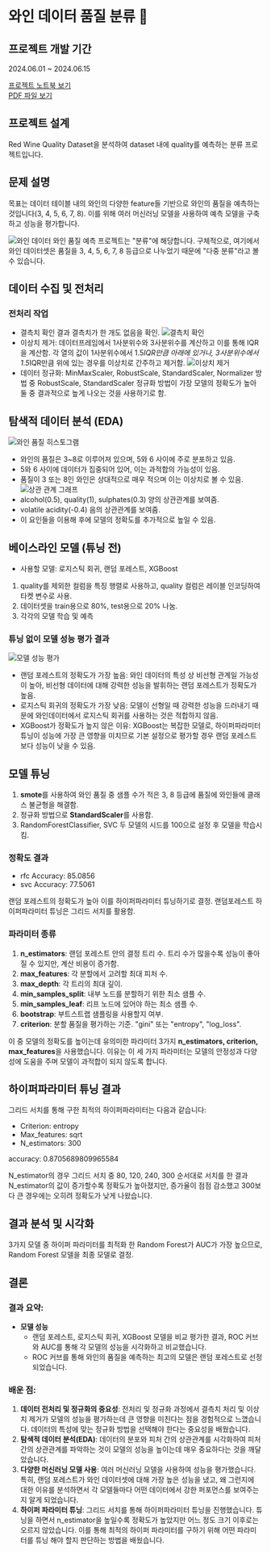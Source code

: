 # 와인 데이터 품질 분류 🍷

## 프로젝트 개발 기간
2024.06.01 ~ 2024.06.15

[프로젝트 노트북 보기](wine_quality.ipynb)  
[PDF 파일 보기](와인_품질_분류.pdf)

## 프로젝트 설계
Red Wine Quality Dataset을 분석하여 dataset 내에 quality를 예측하는 분류 프로젝트입니다.

## 문제 설명
목표는 데이터 테이블 내의 와인의 다양한 feature들 기반으로 와인의 품질을 예측하는 것입니다(3, 4, 5, 6, 7, 8). 이를 위해 여러 머신러닝 모델을 사용하여 예측 모델을 구축하고 성능을 평가합니다.

![와인 데이터](https://github.com/jungoat/Wine_quality/blob/master/readme_images/Untitled.png)
와인 품질 예측 프로젝트는 "분류"에 해당합니다. 구체적으로, 여기에서 와인 데이터셋은 품질을 3, 4, 5, 6, 7, 8 등급으로 나누었기 때문에 "다중 분류"라고 볼 수 있습니다.

## 데이터 수집 및 전처리

### 전처리 작업
- 결측치 확인 결과 결측치가 한 개도 없음을 확인.
![결측치 확인](https://github.com/jungoat/Wine_quality/blob/master/readme_images/Untitled1.png)
- 이상치 제거: 데이터프레임에서 1사분위수와 3사분위수를 계산하고 이를 통해 IQR을 계산함. 각 열의 값이 1사분위수에서 1.5*IQR만큼 아래에 있거나, 3사분위수에서 1.5*IQR만큼 위에 있는 경우를 이상치로 간주하고 제거함.
![이상치 제거](https://github.com/jungoat/Wine_quality/blob/master/readme_images/Untitled2.png)
- 데이터 정규화: MinMaxScaler, RobustScale, StandardScaler, Normalizer 방법 중 RobustScale, StandardScaler 정규화 방법이 가장 모델의 정확도가 높아 둘 중 결과적으로 높게 나오는 것을 사용하기로 함.

## 탐색적 데이터 분석 (EDA)
![와인 품질 히스토그램](https://github.com/jungoat/Wine_quality/blob/master/readme_images/Untitled3.png)
- 와인의 품질은 3~8로 이루어져 있으며, 5와 6 사이에 주로 분포하고 있음.
- 5와 6 사이에 데이터가 집중되어 있어, 이는 과적합의 가능성이 있음.
- 품질이 3 또는 8인 와인은 상대적으로 매우 적으며 이는 이상치로 볼 수 있음.
![상관 관계 그래프](https://github.com/jungoat/Wine_quality/blob/master/readme_images/Untitled4.png)
- alcohol(0.5), quality(1), sulphates(0.3) 양의 상관관계를 보여줌.
- volatile acidity(-0.4) 음의 상관관계를 보여줌.
- 이 요인들을 이용해 후에 모델의 정확도를 추가적으로 높일 수 있음.

## 베이스라인 모델 (튜닝 전)
- 사용할 모델: 로지스틱 회귀, 랜덤 포레스트, XGBoost
1. quality를 제외한 컬럼을 특징 행렬로 사용하고, quality 컬럼은 레이블 인코딩하여 타켓 변수로 사용.
2. 데이터셋을 train용으로 80%, test용으로 20% 나눔.
3. 각각의 모델 학습 및 예측

### 튜닝 없이 모델 성능 평가 결과
![모델 성능 평가](https://github.com/jungoat/Wine_quality/blob/master/readme_images/Untitled5.png)
- 랜덤 포레스트의 정확도가 가장 높음: 와인 데이터의 특성 상 비선형 관계일 가능성이 높아, 비선형 데이터에 대해 강력한 성능을 발휘하는 랜덤 포레스트가 정확도가 높음.
- 로지스틱 회귀의 정확도가 가장 낮음: 모델이 선형일 때 강력한 성능을 드러내기 때문에 와인데이터에서 로지스틱 회귀를 사용하는 것은 적합하지 않음.
- XGBoost가 정확도가 높지 않은 이유: XGBoost는 복잡한 모델로, 하이퍼파라미터 튜닝이 성능에 가장 큰 영향을 미치므로 기본 설정으로 평가할 경우 랜덤 포레스트보다 성능이 낮을 수 있음.

## 모델 튜닝
1. **smote**를 사용하여 와인 품질 중 샘플 수가 적은 3, 8 등급에 품질에 와인들에 클래스 불균형을 해결함.
2. 정규화 방법으로 **StandardScaler**를 사용함.
3. RandomForestClassifier, SVC 두 모델의 시드를 100으로 설정 후 모델을 학습시킴.

### 정확도 결과
- rfc Accuracy: 85.0856
- svc Accuracy: 77.5061

랜덤 포레스트의 정확도가 높아 이를 하이퍼파라미터 튜닝하기로 결정. 랜덤포레스트 하이퍼파라미터 튜닝은 그리드 서치를 활용함.

### 파라미터 종류
1. **n_estimators**: 랜덤 포레스트 안의 결정 트리 수. 트리 수가 많을수록 성능이 좋아질 수 있지만, 계산 비용이 증가함.
2. **max_features**: 각 분할에서 고려할 최대 피처 수.
3. **max_depth**: 각 트리의 최대 깊이.
4. **min_samples_split**: 내부 노드를 분할하기 위한 최소 샘플 수.
5. **min_samples_leaf**: 리프 노드에 있어야 하는 최소 샘플 수.
6. **bootstrap**: 부트스트랩 샘플링을 사용할지 여부.
7. **criterion**: 분할 품질을 평가하는 기준. "gini" 또는 "entropy", "log_loss".

이 중 모델의 정확도를 높이는데 유의미한 파라미터 3가지 **n_estimators, criterion, max_features**을 사용했습니다. 이유는 이 세 가지 파라미터는 모델의 안정성과 다양성에 도움을 주며 모델이 과적합이 되지 않도록 합니다.

## 하이퍼파라미터 튜닝 결과
그리드 서치를 통해 구한 최적의 하이퍼파라미터는 다음과 같습니다:
- Criterion: entropy
- Max_features: sqrt
- N_estimators: 300

accuracy: 0.8705689809965584

N_estimator의 경우 그리드 서치 중 80, 120, 240, 300 순서대로 서치를 한 결과 N_estimator의 값이 증가할수록 정확도가 높아졌지만, 증가율이 점점 감소했고 300보다 큰 경우에는 오히려 정확도가 낮게 나왔습니다.

## 결과 분석 및 시각화
3가지 모델 중 하이퍼 파라미터를 최적화 한 Random Forest가 AUC가 가장 높으므로, Random Forest 모델을 최종 모델로 결정.

## 결론
### 결과 요약:
- **모델 성능**
  - 랜덤 포레스트, 로지스틱 회귀, XGBoost 모델을 비교 평가한 결과, ROC 커브와 AUC를 통해 각 모델의 성능을 시각화하고 비교했습니다.
  - ROC 커브를 통해 와인의 품질을 예측하는 최고의 모델은 랜덤 포레스트로 선정되었습니다.

### 배운 점:
1. **데이터 전처리 및 정규화의 중요성**: 전처리 및 정규화 과정에서 결측치 처리 및 이상치 제거가 모델의 성능을 평가하는데 큰 영향을 미친다는 점을 경험적으로 느꼈습니다. 데이터의 특성에 맞는 정규화 방법을 선택해야 한다는 중요성을 배웠습니다.
2. **탐색적 데이터 분석(EDA)**: 데이터의 분포와 피처 간의 상관관계를 시각화하여 피처 간의 상관관계를 파악하는 것이 모델의 성능을 높이는데 매우 중요하다는 것을 깨달았습니다.
3. **다양한 머신러닝 모델 사용**: 여러 머신러닝 모델을 사용하여 성능을 평가했습니다. 특히, 랜덤 포레스트가 와인 데이터셋에 대해 가장 높은 성능을 냈고, 왜 그런지에 대한 이유를 분석하면서 각 모델들마다 어떤 데이터에서 강한 퍼포먼스를 보여주는지 알게 되었습니다.
4. **하이퍼 파라미터 튜닝**: 그리드 서치를 통해 하이퍼파라미터 튜닝을 진행했습니다. 튜닝을 하면서 n_estimator을 높일수록 정확도가 높았지만 어느 정도 크기 이후로는 오르지 않았습니다. 이를 통해 최적의 하이퍼 파라미터를 구하기 위해 어떤 파라미터를 튜닝 해야 할지 판단하는 방법을 배웠습니다.
